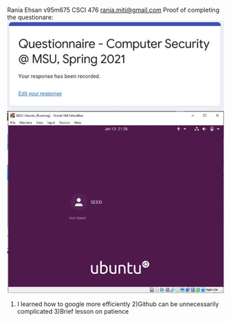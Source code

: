 Rania
Ehsan
v95m675
CSCI 476
rania.miti@gmail.com
Proof of completing the questionare:
![Questionaire](https://github.com/Rania-ME/csci-476-594-spring2021-private/blob/main/lab00/security_questionaire.JPG)
![Questionaire](https://github.com/Rania-ME/csci-476-594-spring2021-private/blob/main/lab00/security_vm.JPG)
1) I learned how to google more efficiently 
2)Github can be unnecessarily complicated
3)Brief lesson on patience 

